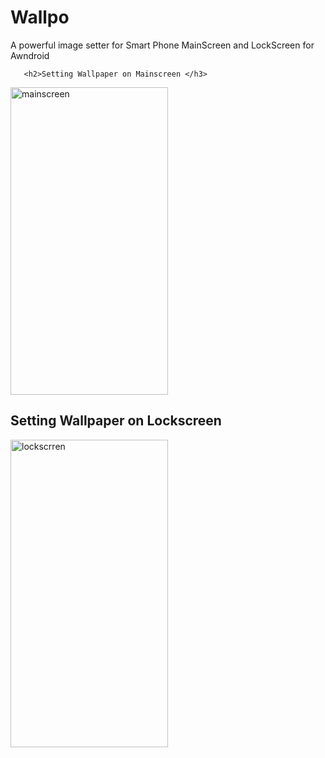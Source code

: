 # Wallpo
A powerful image setter for Smart Phone MainScreen and LockScreen for Awndroid

       <h2>Setting Wallpaper on Mainscreen </h3>
<img src="Example/mainscreen.gif" alt="mainscreen" height="492" width="252">
   

<h2>Setting Wallpaper on Lockscreen </h3>
<img src="Example/lockscreen.gif" alt="lockscrren" height="492" width="252">

